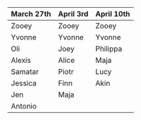 | March 27th  |  April 3rd |  April 10th |   
|---|---|---|
| Zooey  |  Zooey | Zooey  |
| Yvonne  | Yvonne  | Yvonne  |
|  Oli |  Joey | Philippa |
| Alexis  |  Alice |  Maja |
|  Samatar | Piotr  | Lucy  |
|  Jessica |  Finn | Akin  |
|  Jen |  Maja |     |
| Antonio |  |  

